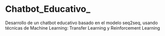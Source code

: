 # Chatbot_Educativo_
Desarrollo de un chatbot educativo basado en el modelo seq2seq, usando técnicas de Machine Learning: Transfer Learning y Reinforcement Learning
